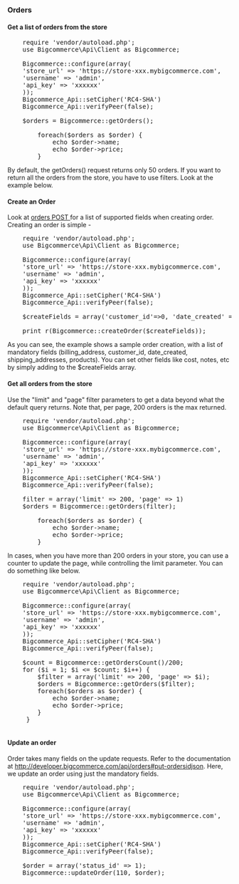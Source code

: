 ### Orders

#### Get a list of orders from the store

<pre>
    require 'vendor/autoload.php';
    use Bigcommerce\Api\Client as Bigcommerce;

    Bigcommerce::configure(array(
    'store_url' => 'https://store-xxx.mybigcommerce.com',
    'username' => 'admin',
    'api_key' => 'xxxxxx'
    ));
    Bigcommerce_Api::setCipher('RC4-SHA')
    Bigcommerce_Api::verifyPeer(false);

    $orders = Bigcommerce::getOrders();

        foreach($orders as $order) {
            echo $order->name;
            echo $order->price;
        }
</pre>
By default, the getOrders() request returns only 50 orders. If you want to return all the orders from the store, you have to use filters. Look at the example below.

#### Create an Order
Look at <a href="https://developer.bigcommerce.com/api/orders"> orders POST </a> for a list of supported fields when creating order. Creating an order is simple -

<pre>
    require 'vendor/autoload.php';
    use Bigcommerce\Api\Client as Bigcommerce;

    Bigcommerce::configure(array(
    'store_url' => 'https://store-xxx.mybigcommerce.com',
    'username' => 'admin',
    'api_key' => 'xxxxxx'
    ));
    Bigcommerce_Api::setCipher('RC4-SHA')
    Bigcommerce_Api::verifyPeer(false);

    $createFields = array('customer_id'=>0, 'date_created' => 'Tue, 20 Nov 2012 00:00:00 +0000','status_id'=>1,'billing_address' => array( "first_name"=> "Trisha", "last_name"=> "McLaughlin", "company"=> "", "street_1"=> "12345 W Anderson Ln", "street_2"=> "", "city"=> "Austin", "state"=> "Texas", "zip"=> "78757", "country"=> "United States", "country_iso2"=> "US", "phone"=> "", "email"=> "elsie@example.com" ), "shipping_addresses" => array(), "external_source" => "POS", "products" => array() );
    
    print_r(Bigcommerce::createOrder($createFields));
</pre>

As you can see, the example shows a sample order creation, with a list of mandatory fields (billing_address, customer_id, date_created, shipping_addresses, products). You can set other fields like cost, notes, etc by simply adding to the $createFields array.

#### Get all orders from the store

Use the "limit" and "page" filter parameters to get a data beyond what the default query returns. Note that, per page, 200 orders is the max returned.

<pre>
    require 'vendor/autoload.php';
    use Bigcommerce\Api\Client as Bigcommerce;

    Bigcommerce::configure(array(
    'store_url' => 'https://store-xxx.mybigcommerce.com',
    'username' => 'admin',
    'api_key' => 'xxxxxx'
    ));
    Bigcommerce_Api::setCipher('RC4-SHA')
    Bigcommerce_Api::verifyPeer(false);

    filter = array('limit' => 200, 'page' => 1)
    $orders = Bigcommerce::getOrders(filter);

        foreach($orders as $order) {
            echo $order->name;
            echo $order->price;
        }
</pre>

In cases, when you have more than 200 orders in your store, you can use a counter to update the page, while controlling the limit parameter. You can do something like below.

<pre>
    require 'vendor/autoload.php';
    use Bigcommerce\Api\Client as Bigcommerce;

    Bigcommerce::configure(array(
    'store_url' => 'https://store-xxx.mybigcommerce.com',
    'username' => 'admin',
    'api_key' => 'xxxxxx'
    ));
    Bigcommerce_Api::setCipher('RC4-SHA')
    Bigcommerce_Api::verifyPeer(false);

    $count = Bigcommerce::getOrdersCount()/200;
    for ($i = 1; $i <= $count; $i++) {
        $filter = array('limit' => 200, 'page' => $i);
        $orders = Bigcommerce::getOrders($filter);
        foreach($orders as $order) {
            echo $order->name;
            echo $order->price;
        }
     }
    
</pre>

#### Update an order
Order takes many fields on the update requests. Refer to the documentation at http://developer.bigcommerce.com/api/orders#put-ordersidjson. Here, we update an order using just the mandatory fields.

<pre>
    require 'vendor/autoload.php';
    use Bigcommerce\Api\Client as Bigcommerce;

    Bigcommerce::configure(array(
    'store_url' => 'https://store-xxx.mybigcommerce.com',
    'username' => 'admin',
    'api_key' => 'xxxxxx'
    ));
    Bigcommerce_Api::setCipher('RC4-SHA')
    Bigcommerce_Api::verifyPeer(false);

    $order = array('status_id' => 1);
    Bigcommerce::updateOrder(110, $order);
    
</pre>



